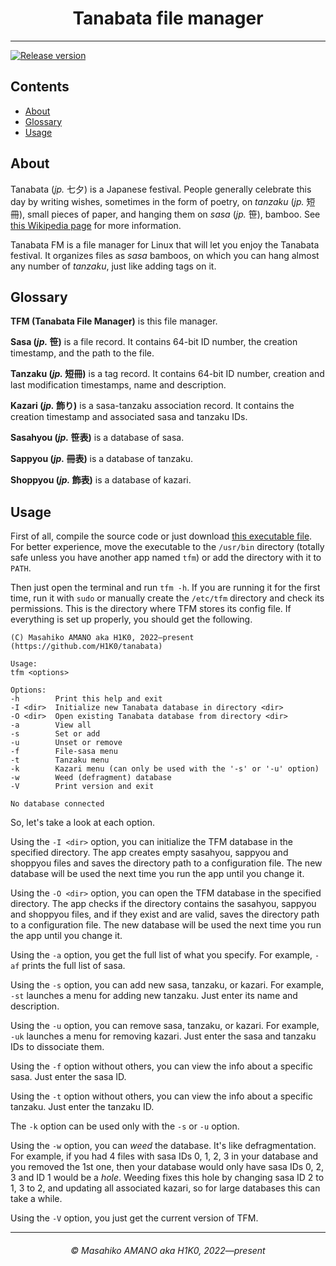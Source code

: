 <h1 align="center">Tanabata file manager</h1>

---

[![Release version][release-shield]][release-link]

## Contents

- [About](#about)
- [Glossary](#glossary)
- [Usage](#usage)

## About

Tanabata (_jp._ 七夕) is a Japanese festival. People generally celebrate this day by writing wishes, sometimes in the form of poetry, on _tanzaku_ (_jp._ 短冊), small pieces of paper, and hanging them on _sasa_ (_jp._ 笹), bamboo. See [this Wikipedia page](https://en.wikipedia.org/wiki/Tanabata) for more information.

Tanabata FM is a file manager for Linux that will let you enjoy the Tanabata festival. It organizes files as _sasa_ bamboos, on which you can hang almost any number of _tanzaku_, just like adding tags on it.

## Glossary

**TFM (Tanabata File Manager)** is this file manager.

**Sasa (_jp._ 笹)** is a file record. It contains 64-bit ID number, the creation timestamp, and the path to the file.

**Tanzaku (_jp._ 短冊)** is a tag record. It contains 64-bit ID number, creation and last modification timestamps, name and description.

**Kazari (_jp._ 飾り)** is a sasa-tanzaku association record. It contains the creation timestamp and associated sasa and tanzaku IDs.

**Sasahyou (_jp._ 笹表)** is a database of sasa.

**Sappyou (_jp._ 冊表)** is a database of tanzaku.

**Shoppyou (_jp._ 飾表)** is a database of kazari.

## Usage

First of all, compile the source code or just download [this executable file](https://github.com/H1K0/tanabata/releases/download/v0.1.2-dev/tfm). For better experience, move the executable to the `/usr/bin` directory (totally safe unless you have another app named `tfm`) or add the directory with it to `PATH`.

Then just open the terminal and run `tfm -h`. If you are running it for the first time, run it with `sudo` or manually create the `/etc/tfm` directory and check its permissions. This is the directory where TFM stores its config file. If everything is set up properly, you should get the following.

```
(C) Masahiko AMANO aka H1K0, 2022—present
(https://github.com/H1K0/tanabata)

Usage:
tfm <options>

Options:
-h        Print this help and exit
-I <dir>  Initialize new Tanabata database in directory <dir>
-O <dir>  Open existing Tanabata database from directory <dir>
-a        View all
-s        Set or add
-u        Unset or remove
-f        File-sasa menu
-t        Tanzaku menu
-k        Kazari menu (can only be used with the '-s' or '-u' option)
-w        Weed (defragment) database
-V        Print version and exit

No database connected
```

So, let's take a look at each option.

Using the `-I <dir>` option, you can initialize the TFM database in the specified directory. The app creates empty sasahyou, sappyou and shoppyou files and saves the directory path to a configuration file. The new database will be used the next time you run the app until you change it.

Using the `-O <dir>` option, you can open the TFM database in the specified directory. The app checks if the directory contains the sasahyou, sappyou and shoppyou files, and if they exist and are valid, saves the directory path to a configuration file. The new database will be used the next time you run the app until you change it.

Using the `-a` option, you get the full list of what you specify. For example, `-af` prints the full list of sasa.

Using the `-s` option, you can add new sasa, tanzaku, or kazari. For example, `-st` launches a menu for adding new tanzaku. Just enter its name and description.

Using the `-u` option, you can remove sasa, tanzaku, or kazari. For example, `-uk` launches a menu for removing kazari. Just enter the sasa and tanzaku IDs to dissociate them.

Using the `-f` option without others, you can view the info about a specific sasa. Just enter the sasa ID.

Using the `-t` option without others, you can view the info about a specific tanzaku. Just enter the tanzaku ID.

The `-k` option can be used only with the `-s` or `-u` option.

Using the `-w` option, you can _weed_ the database. It's like defragmentation. For example, if you had 4 files with sasa IDs 0, 1, 2, 3 in your database and you removed the 1st one, then your database would only have sasa IDs 0, 2, 3 and ID 1 would be a _hole_. Weeding fixes this hole by changing sasa ID 2 to 1, 3 to 2, and updating all associated kazari, so for large databases this can take a while.

Using the `-V` option, you just get the current version of TFM.

---

<h6 align="center"><i>&copy; Masahiko AMANO aka H1K0, 2022—present</i></h6>

[release-shield]: https://img.shields.io/github/release/H1K0/tanabata/all.svg?style=for-the-badge
[release-link]: https://github.com/H1K0/tanabata/releases
